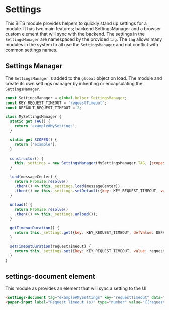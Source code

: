 Settings
===
This BITS module provides helpers to quickly stand up settings for a module. It has two main features; backend SettingsManager and a browser custom element that will sync with the backend. The settings in the `SettingsManager` are namespaced by the provided `tag`. The `tag` allows many modules in the system to all use the `SettingsManager` and not conflict with common settings names.

## Settings Manager
The `SettingsManager` is added to the `global` object on load. The module and create its own settings manager by inheriting or encapsulating the `SettingsManager`.
``` javascript
const SettingsManager = global.helper.SettingsManager;
const KEY_REQUEST_TIMEOUT = 'requestTimeout';
const DEFAULT_REQUEST_TIMEOUT = 2;

class MySettingsManager {
  static get TAG() {
    return 'example#MySettings';
  }

  static get SCOPES() {
    return ['example'];
  }

  constructor() {
    this._settings = new SettingsManager(MySettingsManager.TAG, {scopes: MySettingsManager.SCOPES});
  }

  load(messageCenter) {
    return Promise.resolve()
    .then(() => this._settings.load(messageCenter))
    .then(() => this._settings.setDefault({key: KEY_REQUEST_TIMEOUT, value: DEFAULT_REQUEST_TIMEOUT}));
  }

  unload() {
    return Promise.resolve()
    .then(() => this._settings.unload());
  }

  getTimeoutDuration() {
    return this._settings.get({key: KEY_REQUEST_TIMEOUT, defValue: DEFAULT_REQUEST_TIMEOUT});
  }

  setTimeoutDuration(requestTimeout) {
    return this._settings.set({key: KEY_REQUEST_TIMEOUT, value: requestTimeout});
  }
}
```

## settings-document element
This module as provides an element that will sync a setting to the UI

``` HTML
<settings-document tag="example#MySettings" key="requestTimeout" data="{{requestTimeout}}"></settings-document>
<paper-input label="Request Timeout (s)" type="number" value="{{requestTimeout}}"></paper-input>
```

